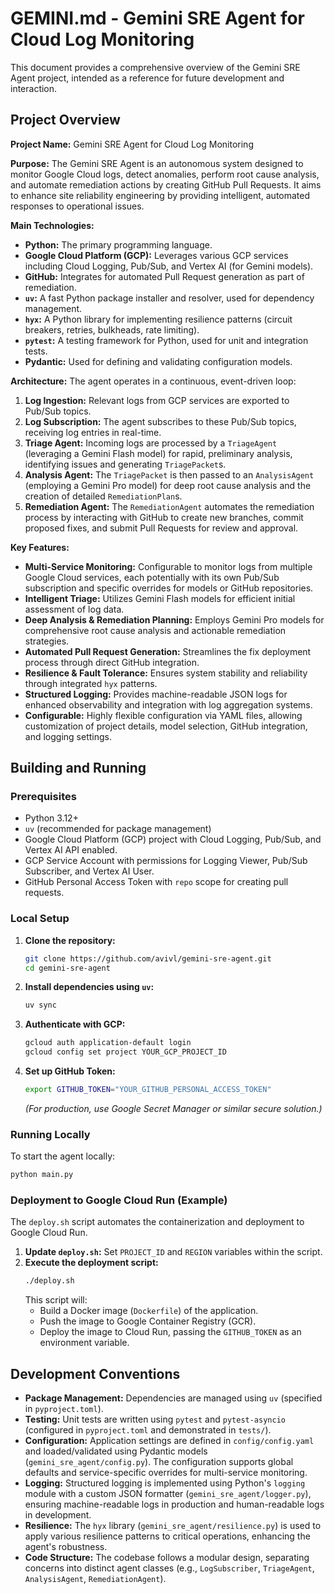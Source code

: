 # GEMINI.md - Gemini SRE Agent for Cloud Log Monitoring

This document provides a comprehensive overview of the Gemini SRE Agent project, intended as a reference for future development and interaction.

## Project Overview

**Project Name:** Gemini SRE Agent for Cloud Log Monitoring

**Purpose:** The Gemini SRE Agent is an autonomous system designed to monitor Google Cloud logs, detect anomalies, perform root cause analysis, and automate remediation actions by creating GitHub Pull Requests. It aims to enhance site reliability engineering by providing intelligent, automated responses to operational issues.

**Main Technologies:**
*   **Python:** The primary programming language.
*   **Google Cloud Platform (GCP):** Leverages various GCP services including Cloud Logging, Pub/Sub, and Vertex AI (for Gemini models).
*   **GitHub:** Integrates for automated Pull Request generation as part of remediation.
*   **`uv`:** A fast Python package installer and resolver, used for dependency management.
*   **`hyx`:** A Python library for implementing resilience patterns (circuit breakers, retries, bulkheads, rate limiting).
*   **`pytest`:** A testing framework for Python, used for unit and integration tests.
*   **Pydantic:** Used for defining and validating configuration models.

**Architecture:** The agent operates in a continuous, event-driven loop:
1.  **Log Ingestion:** Relevant logs from GCP services are exported to Pub/Sub topics.
2.  **Log Subscription:** The agent subscribes to these Pub/Sub topics, receiving log entries in real-time.
3.  **Triage Agent:** Incoming logs are processed by a `TriageAgent` (leveraging a Gemini Flash model) for rapid, preliminary analysis, identifying issues and generating `TriagePacket`s.
4.  **Analysis Agent:** The `TriagePacket` is then passed to an `AnalysisAgent` (employing a Gemini Pro model) for deep root cause analysis and the creation of detailed `RemediationPlan`s.
5.  **Remediation Agent:** The `RemediationAgent` automates the remediation process by interacting with GitHub to create new branches, commit proposed fixes, and submit Pull Requests for review and approval.

**Key Features:**
*   **Multi-Service Monitoring:** Configurable to monitor logs from multiple Google Cloud services, each potentially with its own Pub/Sub subscription and specific overrides for models or GitHub repositories.
*   **Intelligent Triage:** Utilizes Gemini Flash models for efficient initial assessment of log data.
*   **Deep Analysis & Remediation Planning:** Employs Gemini Pro models for comprehensive root cause analysis and actionable remediation strategies.
*   **Automated Pull Request Generation:** Streamlines the fix deployment process through direct GitHub integration.
*   **Resilience & Fault Tolerance:** Ensures system stability and reliability through integrated `hyx` patterns.
*   **Structured Logging:** Provides machine-readable JSON logs for enhanced observability and integration with log aggregation systems.
*   **Configurable:** Highly flexible configuration via YAML files, allowing customization of project details, model selection, GitHub integration, and logging settings.

## Building and Running

### Prerequisites
*   Python 3.12+
*   `uv` (recommended for package management)
*   Google Cloud Platform (GCP) project with Cloud Logging, Pub/Sub, and Vertex AI API enabled.
*   GCP Service Account with permissions for Logging Viewer, Pub/Sub Subscriber, and Vertex AI User.
*   GitHub Personal Access Token with `repo` scope for creating pull requests.

### Local Setup
1.  **Clone the repository:**
    ```bash
    git clone https://github.com/avivl/gemini-sre-agent.git
    cd gemini-sre-agent
    ```
2.  **Install dependencies using `uv`:**
    ```bash
    uv sync
    ```
3.  **Authenticate with GCP:**
    ```bash
    gcloud auth application-default login
    gcloud config set project YOUR_GCP_PROJECT_ID
    ```
4.  **Set up GitHub Token:**
    ```bash
    export GITHUB_TOKEN="YOUR_GITHUB_PERSONAL_ACCESS_TOKEN"
    ```
    *(For production, use Google Secret Manager or similar secure solution.)*

### Running Locally
To start the agent locally:
```bash
python main.py
```

### Deployment to Google Cloud Run (Example)

The `deploy.sh` script automates the containerization and deployment to Google Cloud Run.
1.  **Update `deploy.sh`:** Set `PROJECT_ID` and `REGION` variables within the script.
2.  **Execute the deployment script:**
    ```bash
    ./deploy.sh
    ```
    This script will:
    *   Build a Docker image (`Dockerfile`) of the application.
    *   Push the image to Google Container Registry (GCR).
    *   Deploy the image to Cloud Run, passing the `GITHUB_TOKEN` as an environment variable.

## Development Conventions

*   **Package Management:** Dependencies are managed using `uv` (specified in `pyproject.toml`).
*   **Testing:** Unit tests are written using `pytest` and `pytest-asyncio` (configured in `pyproject.toml` and demonstrated in `tests/`).
*   **Configuration:** Application settings are defined in `config/config.yaml` and loaded/validated using Pydantic models (`gemini_sre_agent/config.py`). The configuration supports global defaults and service-specific overrides for multi-service monitoring.
*   **Logging:** Structured logging is implemented using Python's `logging` module with a custom JSON formatter (`gemini_sre_agent/logger.py`), ensuring machine-readable logs in production and human-readable logs in development.
*   **Resilience:** The `hyx` library (`gemini_sre_agent/resilience.py`) is used to apply various resilience patterns to critical operations, enhancing the agent's robustness.
*   **Code Structure:** The codebase follows a modular design, separating concerns into distinct agent classes (e.g., `LogSubscriber`, `TriageAgent`, `AnalysisAgent`, `RemediationAgent`).
